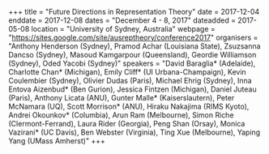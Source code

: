+++
title = "Future Directions in Representation Theory"
date = 2017-12-04
enddate = 2017-12-08
dates = "December 4 - 8, 2017"
dateadded = 2017-05-08
location = "University of Sydney, Australia"
webpage = "https://sites.google.com/site/ausreptheory/conference2017"
organisers = "Anthony Henderson (Sydney), Pramod Achar (Louisiana State), Zsuzsanna Dancso (Sydney), Masoud Kamgarpour (Queensland), Geordie Williamson (Sydney), Oded Yacobi (Sydney)"
speakers = "David Baraglia* (Adelaide), Charlotte Chan* (Michigan), Emily Cliff* (UI Urbana-Champaign), Kevin Coulembier (Sydney), Olivier Dudas (Paris), Michael Ehrig (Sydney), Inna Entova Aizenbud* (Ben Gurion), Jessica Fintzen (Michigan), Daniel Juteau (Paris), Anthony Licata (ANU), Gunter Malle* (Kaiserslautern), Peter McNamara (UQ), Scott Morrison* (ANU), Hiraku Nakajima (RIMS Kyoto), Andrei Okounkov* (Columbia), Arun Ram (Melbourne), Simon Riche (Clermont-Ferrand), Laura Rider (Georgia), Peng Shan (Orsay), Monica Vazirani* (UC Davis), Ben Webster (Virginia), Ting Xue (Melbourne), Yaping Yang (UMass Amherst)"
+++
